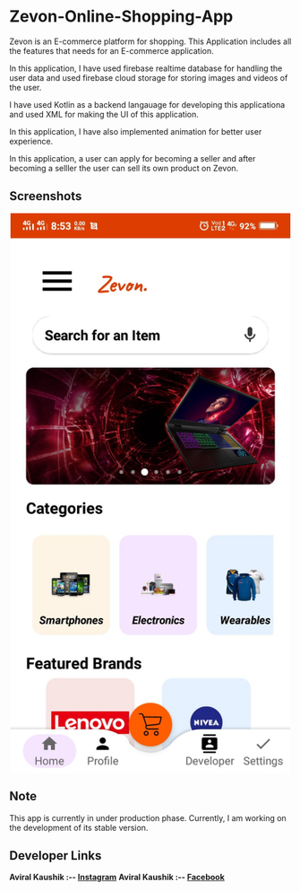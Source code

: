 # Zevon-Online-Shopping-App
Zevon is an E-commerce platform for shopping. This Application includes all the features that needs for an E-commerce application.

In this application, I have used firebase realtime database for handling the user data and used firebase cloud storage for storing images and videos of the user.

I have used Kotlin as a backend langauage for developing this applicationa and used XML for making the UI of this application.

In this application, I have also implemented animation for better user experience.

In this application, a user can apply for becoming a seller and after becoming a selller the user can sell its own product on Zevon.

## Screenshots

<div style="display: flex; justify-content: center;">
        <img src="https://github.com/Aviral-Kaushik/Zevon-Online-Shopping-App/raw/main/screenshots/Screenshot_2023_0227_085326.jpg" width="500px" height="auto">
</div>

## Note
This app is currently in under production phase. Currently, I am working on the development of its stable version.

## Developer Links

**Aviral Kaushik :-- [Instagram](https://www.instagram.com/aviral_3101/)**
**Aviral Kaushik :-- [Facebook](https://www.facebook.com/aviral.kaushik.16)**
